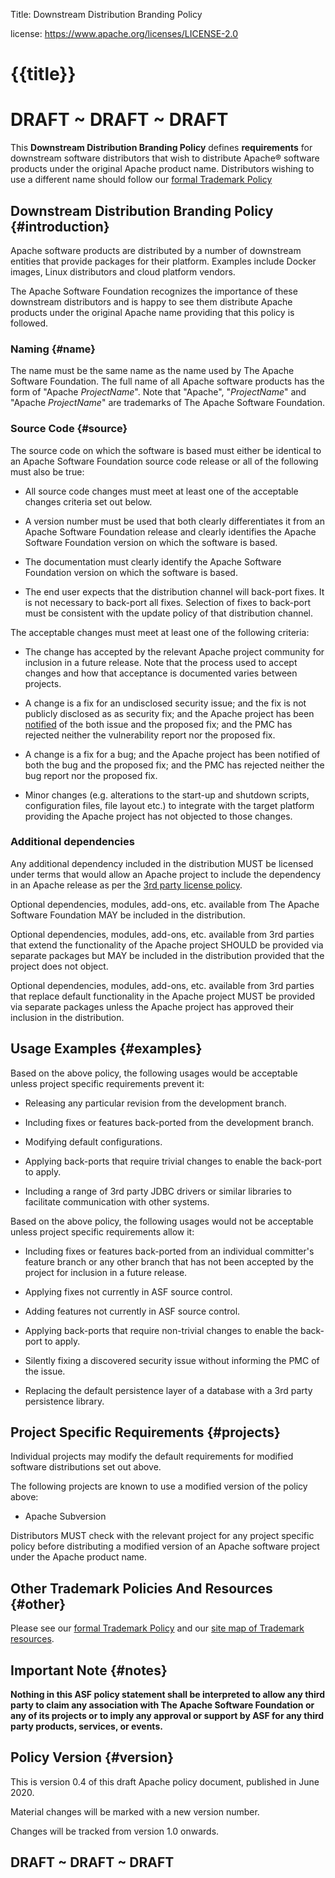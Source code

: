 Title:     Downstream Distribution Branding Policy

license: https://www.apache.org/licenses/LICENSE-2.0

# {{title}}

# DRAFT ~ DRAFT ~ DRAFT

This **Downstream Distribution Branding Policy** defines **requirements** for
downstream software distributors that wish to distribute Apache&reg; software
products under the original Apache product name. Distributors wishing to use a
different name should follow our
[formal Trademark Policy](/foundation/marks/)

## Downstream Distribution Branding Policy  {#introduction}

Apache software products are distributed by a number of downstream entities that
provide packages for their platform. Examples include Docker images, Linux
distributors and cloud platform vendors.

The Apache Software Foundation recognizes the importance of these downstream
distributors and is happy to see them distribute Apache products under the
original Apache name providing that this policy is followed.


### Naming  {#name}

The name must be the same name as the name used by The Apache Software Foundation. The full
name of all Apache software products has the form of "Apache *ProjectName*". Note that "Apache",
"*ProjectName*" and "Apache *ProjectName*" are trademarks of The Apache Software Foundation.


### Source Code  {#source}

The source code on which the software is based must either be identical to an
Apache Software Foundation source code release or all of the following must also
be true:

- All source code changes must meet at least one of the acceptable changes criteria
  set out below.

- A version number must be used that both clearly differentiates it from an
  Apache Software Foundation release and clearly identifies the Apache Software
  Foundation version on which the software is based.

- The documentation must clearly identify the Apache Software Foundation
  version on which the software is based.

- The end user expects that the distribution channel will back-port fixes. It
  is not necessary to back-port all fixes. Selection of fixes to back-port must
  be consistent with the update policy of that distribution channel.

The acceptable changes must meet at least one of the following criteria:

- The change has accepted by the relevant Apache project community
  for inclusion in a future release. Note that the process used to accept
  changes and how that acceptance is documented varies between projects.

- A change is a fix for an undisclosed security issue; and the fix is not
  publicly disclosed as as security fix; and the Apache project has been
  [notified](/security/) of the both issue and the
  proposed fix; and the PMC has rejected neither the vulnerability report
  nor the proposed fix.

- A change is a fix for a bug; and the Apache project has been notified of
  both the bug and the proposed fix; and the PMC has rejected neither the bug
  report nor the proposed fix.

- Minor changes (e.g. alterations to the start-up and shutdown scripts,
  configuration files, file layout etc.) to integrate with the target platform
  providing the Apache project has not objected to those changes.

### Additional dependencies

Any additional dependency included in the distribution MUST be licensed under
terms that would allow an Apache project to include the dependency in an
Apache release as per the [3rd party license policy](/legal/resolved.html).

Optional dependencies, modules, add-ons, etc. available from The Apache
Software Foundation MAY be included in the distribution.

Optional dependencies, modules, add-ons, etc. available from 3rd parties
that extend the functionality of the Apache project SHOULD be provided
via separate packages but MAY be included in the distribution provided
that the project does not object.

Optional dependencies, modules, add-ons, etc. available from 3rd parties
that replace default functionality in the Apache project MUST be provided
via separate packages unless the Apache project has approved their
inclusion in the distribution.

## Usage Examples  {#examples}

Based on the above policy, the following usages would be acceptable unless
project specific requirements prevent it:

- Releasing any particular revision from the development branch.

- Including fixes or features back-ported from the development branch.

- Modifying default configurations.

- Applying back-ports that require trivial changes to enable the back-port
  to apply.

- Including a range of 3rd party JDBC drivers or similar libraries to
  facilitate communication with other systems.


Based on the above policy, the following usages would not be acceptable
unless project specific requirements allow it:

- Including fixes or features back-ported from an individual committer's
  feature branch or any other branch that has not been accepted by the
  project for inclusion in a future release.

- Applying fixes not currently in ASF source control.

- Adding features not currently in ASF source control.

- Applying back-ports that require non-trivial changes to enable the
  back-port to apply.

- Silently fixing a discovered security issue without informing the PMC of
  the issue.

- Replacing the default persistence layer of a database with a 3rd party
  persistence library.


## Project Specific Requirements  {#projects}

Individual projects may modify the default requirements for modified software
distributions set out above.

The following projects are known to use a modified version of the policy above:

- Apache Subversion

Distributors MUST check with the relevant project for any project specific policy
before distributing a modified version of an Apache software project under
the Apache product name.


## Other Trademark Policies And Resources  {#other}

Please see our [formal Trademark Policy](/foundation/marks/)
and our [site map of Trademark resources][resources].

## Important Note  {#notes}

**Nothing in this ASF policy statement shall be interpreted to allow any
third party to claim any association with The Apache Software Foundation or
any of its projects or to imply any approval or support by ASF for any
third party products, services, or events.**

## Policy Version  {#version}

This is version 0.4 of this draft Apache policy document, published in June 2020.

Material changes will be marked with a new version number.

Changes will be tracked from version 1.0 onwards.


## DRAFT ~ DRAFT ~ DRAFT

[resources]: /foundation/marks/resources

